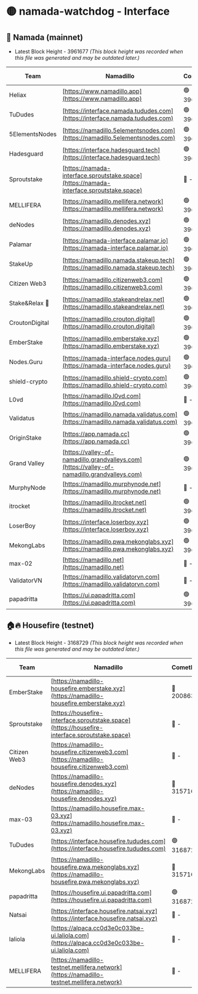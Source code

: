 # 🟡 namada-watchdog - Interface

## 🚀 Namada (mainnet)
- Latest Block Height - 3961677 *(This block height was recorded when this file was generated and may be outdated later.)*

| Team | Namadillo | CometBFT | Indexer | MASP Indexer |
|-|-|-|-|-|
| Heliax | [https://www.namadillo.app](https://www.namadillo.app) | 🟢 3961646 | 🟢 3961646 | 🔴 3960913 |
| TuDudes | [https://interface.namada.tududes.com](https://interface.namada.tududes.com) | 🟢 3961646 | 🟢 3961645 | 🔴 3960913 |
| 5ElementsNodes | [https://namadillo.5elementsnodes.com](https://namadillo.5elementsnodes.com) | 🟢 3961647 | 🟢 3961647 | 🔴 3960913 |
| Hadesguard | [https://interface.hadesguard.tech](https://interface.hadesguard.tech) | 🟢 3961648 | 🟢 3961645 | 🔴 3960913 |
| Sproutstake | [https://namada-interface.sproutstake.space](https://namada-interface.sproutstake.space) | 🔴 - | 🔴 3738134 | 🔴 - |
| MELLIFERA | [https://namadillo.mellifera.network](https://namadillo.mellifera.network) | 🟢 3961651 | 🟢 3961651 | 🔴 3765769 |
| deNodes | [https://namadillo.denodes.xyz](https://namadillo.denodes.xyz) | 🟢 3961652 | 🟢 3961652 | 🔴 3960913 |
| Palamar | [https://namada-interface.palamar.io](https://namada-interface.palamar.io) | 🟢 3961653 | 🟢 3961652 | 🔴 3960913 |
| StakeUp | [https://namadillo.namada.stakeup.tech](https://namadillo.namada.stakeup.tech) | 🟢 3961653 | 🟢 3961653 | 🔴 3960913 |
| Citizen Web3 | [https://namadillo.citizenweb3.com](https://namadillo.citizenweb3.com) | 🟢 3961654 | 🟢 3961652 | 🔴 3765769 |
| Stake&Relax 🦥 | [https://namadillo.stakeandrelax.net](https://namadillo.stakeandrelax.net) | 🟢 3961654 | 🟢 3961654 | 🔴 3765769 |
| CroutonDigital | [https://namadillo.crouton.digital](https://namadillo.crouton.digital) | 🟢 3961655 | 🟢 3961655 | 🔴 3960913 |
| EmberStake | [https://namadillo.emberstake.xyz](https://namadillo.emberstake.xyz) | 🟢 3961656 | 🟢 3961656 | 🔴 3960913 |
| Nodes.Guru | [https://namada-interface.nodes.guru](https://namada-interface.nodes.guru) | 🟢 3961656 | 🟢 3961656 | 🔴 3960913 |
| shield-crypto | [https://namadillo.shield-crypto.com](https://namadillo.shield-crypto.com) | 🟢 3961657 | 🔴 - | 🔴 - |
| L0vd | [https://namadillo.l0vd.com](https://namadillo.l0vd.com) | 🔴 - | 🔴 - | 🔴 - |
| Validatus | [https://namadillo.namada.validatus.com](https://namadillo.namada.validatus.com) | 🟢 3961664 | 🟢 3961664 | 🔴 3819812 |
| OriginStake | [https://app.namada.cc](https://app.namada.cc) | 🟢 3961664 | 🟢 3961664 | 🔴 3960913 |
| Grand Valley | [https://valley-of-namadillo.grandvalleys.com](https://valley-of-namadillo.grandvalleys.com) | 🟢 3961665 | 🟢 3961665 | 🔴 3960913 |
| MurphyNode | [https://namadillo.murphynode.net](https://namadillo.murphynode.net) | 🔴 - | 🔴 - | 🔴 - |
| itrocket | [https://namadillo.itrocket.net](https://namadillo.itrocket.net) | 🟢 3961669 | 🟢 3961669 | 🔴 3960913 |
| LoserBoy | [https://interface.loserboy.xyz](https://interface.loserboy.xyz) | 🟢 3961670 | 🟢 3961669 | 🔴 3960913 |
| MekongLabs | [https://namadillo.pwa.mekonglabs.xyz](https://namadillo.pwa.mekonglabs.xyz) | 🟢 3961670 | 🟢 3961670 | 🔴 3960913 |
| max-02 | [https://namadillo.net](https://namadillo.net) | 🔴 - | 🔴 - | 🔴 - |
| ValidatorVN | [https://namadillo.validatorvn.com](https://namadillo.validatorvn.com) | 🔴 - | 🔴 - | 🔴 - |
| papadritta | [https://ui.papadritta.com](https://ui.papadritta.com) | 🟢 3961677 | 🟢 3961677 | 🟢 3961676 |

## 🏠🔥 Housefire (testnet)
- Latest Block Height - 3168729 *(This block height was recorded when this file was generated and may be outdated later.)*

| Team | Namadillo | CometBFT | Indexer | MASP Indexer |
|-|-|-|-|-|
| EmberStake | [https://namadillo-housefire.emberstake.xyz](https://namadillo-housefire.emberstake.xyz) | 🔴 2008636 | 🔴 - | 🔴 - |
| Sproutstake | [https://housefire-interface.sproutstake.space](https://housefire-interface.sproutstake.space) | 🔴 - | 🔴 - | 🔴 - |
| Citizen Web3 | [https://namadillo-housefire.citizenweb3.com](https://namadillo-housefire.citizenweb3.com) | 🔴 - | 🔴 - | 🔴 - |
| deNodes | [https://namadillo-housefire.denodes.xyz](https://namadillo-housefire.denodes.xyz) | 🔴 3157160 | 🔴 3157160 | 🔴 3157155 |
| max-03 | [https://namadillo.housefire.max-03.xyz](https://namadillo.housefire.max-03.xyz) | 🔴 - | 🔴 - | 🔴 - |
| TuDudes | [https://interface.housefire.tududes.com](https://interface.housefire.tududes.com) | 🟢 3168728 | 🟢 3168728 | 🟢 3168728 |
| MekongLabs | [https://namadillo-housefire.pwa.mekonglabs.xyz](https://namadillo-housefire.pwa.mekonglabs.xyz) | 🔴 3157160 | 🔴 3157160 | 🔴 3157155 |
| papadritta | [https://housefire.ui.papadritta.com](https://housefire.ui.papadritta.com) | 🟢 3168729 | 🟢 3168729 | 🟢 3168728 |
| Natsai | [https://interface.housefire.natsai.xyz](https://interface.housefire.natsai.xyz) | 🔴 - | 🔴 - | 🔴 - |
| laliola | [https://alpaca.cc0d3e0c033be-ui.laliola.com](https://alpaca.cc0d3e0c033be-ui.laliola.com) | 🔴 - | 🔴 - | 🔴 - |
| MELLIFERA | [https://namadillo-testnet.mellifera.network](https://namadillo-testnet.mellifera.network) | 🔴 - | 🔴 2778001 | 🔴 2607259 |

